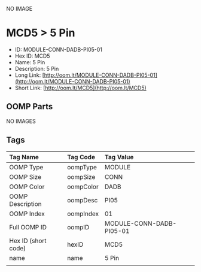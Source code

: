 


  
NO IMAGE  
# MCD5 > 5 Pin

- ID: MODULE-CONN-DADB-PI05-01
- Hex ID: MCD5
- Name: 5 Pin
- Description: 5 Pin
- Long Link: [http://oom.lt/MODULE-CONN-DADB-PI05-01](http://oom.lt/MODULE-CONN-DADB-PI05-01)
- Short Link: [http://oom.lt/MCD5](http://oom.lt/MCD5)

## OOMP Parts
  
NO IMAGES  
## Tags
  

|Tag Name|Tag Code|Tag Value|
| :--- | :--- | :--- |
|OOMP Type|oompType|MODULE|
|OOMP Size|oompSize|CONN|
|OOMP Color|oompColor|DADB|
|OOMP Description|oompDesc|PI05|
|OOMP Index|oompIndex|01|
|Full OOMP ID|oompID|MODULE-CONN-DADB-PI05-01|
|Hex ID (short code)|hexID|MCD5|
|name|name|5 Pin|
||||
